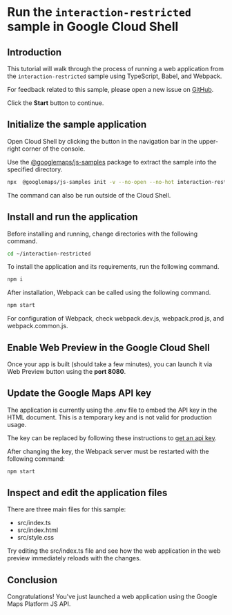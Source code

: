 # Run the `interaction-restricted` sample in Google Cloud Shell

<walkthrough-tutorial-duration duration="10"/>

## Introduction

This tutorial will walk through the process of running a web application from
the `interaction-restricted` sample using TypeScript, Babel, and Webpack.

For feedback related to this sample, please open a new issue on
[GitHub](https://github.com/googlemaps/js-samples/issues).

Click the **Start** button to continue.

## Initialize the sample application

Open Cloud Shell by clicking the
<walkthrough-cloud-shell-icon></walkthrough-cloud-shell-icon> button in the
navigation bar in the upper-right corner of the console.

Use the [@googlemaps/js-samples](https://www.npmjs.com/package/@googlemaps/js-samples) package to
extract the sample into the specified directory.

```bash
npx  @googlemaps/js-samples init -v --no-open --no-hot interaction-restricted ~/interaction-restricted
```

The command can also be run outside of the Cloud Shell.

## Install and run the application

Before installing and running, change directories with the following command.

```bash
cd ~/interaction-restricted
```

To install the application and its requirements, run the following command.

```bash
npm i
```

After installation, Webpack can be called using the following command.

```bash
npm start
```

For configuration of Webpack, check
<walkthrough-editor-open-file filePath="interaction-restricted/webpack.dev.js">webpack.dev.js</walkthrough-editor-open-file>,
<walkthrough-editor-open-file filePath="interaction-restricted/webpack.prod.js">webpack.prod.js</walkthrough-editor-open-file>,
and
<walkthrough-editor-open-file filePath="interaction-restricted/webpack.common.js">webpack.common.js</walkthrough-editor-open-file>.

## Enable Web Preview in the Google Cloud Shell

Once your app is built (should take a few minutes), you can launch it via
<walkthrough-spotlight-pointer target="cloudshell" spotlightId="devshell-web-preview-button">Web
Preview button</walkthrough-spotlight-pointer> using the **port 8080**.

## Update the Google Maps API key

The application is currently using the
<walkthrough-editor-open-file filePath="interaction-restricted/.env">.env</walkthrough-editor-open-file>
file to embed the API key in the HTML document. This is a temporary key and is
not valid for production usage.

The key can be replaced by following these instructions to
[get an api key](https://developers.google.com/maps/documentation/javascript/get-api-key).

After changing the key, the Webpack server must be restarted with the following
command:

```bash
npm start
```

## Inspect and edit the application files

There are three main files for this sample:

*   <walkthrough-editor-open-file filePath="interaction-restricted/src/index.ts">src/index.ts</walkthrough-editor-open-file>
*   <walkthrough-editor-open-file filePath="interaction-restricted/src/index.html">src/index.html</walkthrough-editor-open-file>
*   <walkthrough-editor-open-file filePath="interaction-restricted/src/style.css">src/style.css</walkthrough-editor-open-file>

Try editing the <walkthrough-editor-open-file filePath="interaction-restricted/src/index.ts">src/index.ts</walkthrough-editor-open-file> file and see how the web application in the web preview immediately reloads with the changes.

## Conclusion

<walkthrough-conclusion-trophy></walkthrough-conclusion-trophy>

Congratulations! You've just launched a web application using the Google Maps
Platform JS API.
